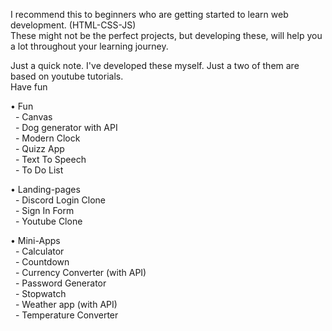 I recommend this to beginners who are getting started to learn web development. (HTML-CSS-JS) <br> 
These might not be the perfect projects, but developing these, will help you a lot throughout your learning journey.

Just a quick note. I've developed these myself. Just a two of them are based on youtube tutorials.<br>
Have fun 
<br>

• Fun <br>
	&nbsp;&nbsp;- Canvas<br>
	&nbsp;&nbsp;- Dog generator with API<br>
	&nbsp;&nbsp;- Modern Clock<br>
	&nbsp;&nbsp;- Quizz App<br>
	&nbsp;&nbsp;- Text To Speech<br>
	&nbsp;&nbsp;- To Do List<br>

• Landing-pages<br>
	&nbsp;&nbsp;- Discord Login Clone<br>
	&nbsp;&nbsp;- Sign In Form<br>
	&nbsp;&nbsp;- Youtube Clone<br>

• Mini-Apps<br>
	&nbsp;&nbsp;- Calculator<br>
	&nbsp;&nbsp;- Countdown<br>
	&nbsp;&nbsp;- Currency Converter (with API)<br>
	&nbsp;&nbsp;- Password Generator<br>
 	&nbsp;&nbsp;- Stopwatch<br>
	&nbsp;&nbsp;- Weather app (with API)<br>
	&nbsp;&nbsp;- Temperature Converter<br>
	
